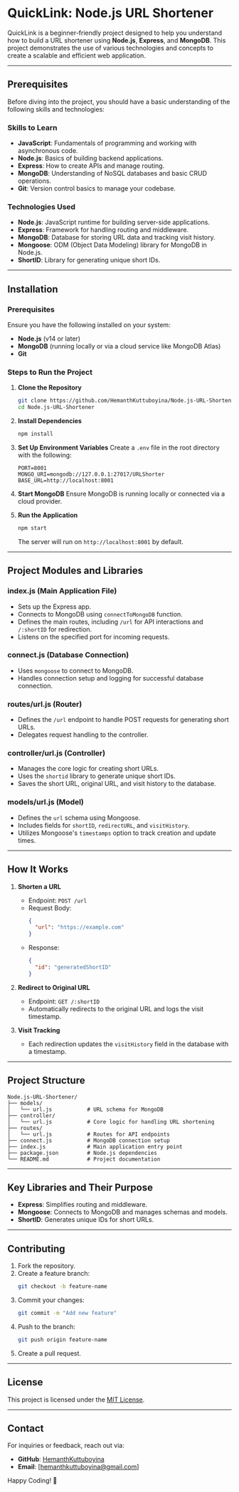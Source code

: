 # QuickLink: Node.js URL Shortener

QuickLink is a beginner-friendly project designed to help you understand how to build a URL shortener using **Node.js**, **Express**, and **MongoDB**. This project demonstrates the use of various technologies and concepts to create a scalable and efficient web application.

---

## Prerequisites
Before diving into the project, you should have a basic understanding of the following skills and technologies:

### Skills to Learn
- **JavaScript**: Fundamentals of programming and working with asynchronous code.
- **Node.js**: Basics of building backend applications.
- **Express**: How to create APIs and manage routing.
- **MongoDB**: Understanding of NoSQL databases and basic CRUD operations.
- **Git**: Version control basics to manage your codebase.

### Technologies Used
- **Node.js**: JavaScript runtime for building server-side applications.
- **Express**: Framework for handling routing and middleware.
- **MongoDB**: Database for storing URL data and tracking visit history.
- **Mongoose**: ODM (Object Data Modeling) library for MongoDB in Node.js.
- **ShortID**: Library for generating unique short IDs.

---

## Installation

### Prerequisites
Ensure you have the following installed on your system:
- **Node.js** (v14 or later)
- **MongoDB** (running locally or via a cloud service like MongoDB Atlas)
- **Git**

### Steps to Run the Project

1. **Clone the Repository**
   ```bash
   git clone https://github.com/HemanthKuttuboyina/Node.js-URL-Shortener.git
   cd Node.js-URL-Shortener
   ```

2. **Install Dependencies**
   ```bash
   npm install
   ```

3. **Set Up Environment Variables**
   Create a `.env` file in the root directory with the following:
   ```env
   PORT=8001
   MONGO_URI=mongodb://127.0.0.1:27017/URLShorter
   BASE_URL=http://localhost:8001
   ```

4. **Start MongoDB**
   Ensure MongoDB is running locally or connected via a cloud provider.

5. **Run the Application**
   ```bash
   npm start
   ```
   The server will run on `http://localhost:8001` by default.

---

## Project Modules and Libraries

### **index.js** (Main Application File)
- Sets up the Express app.
- Connects to MongoDB using `connectToMongoDB` function.
- Defines the main routes, including `/url` for API interactions and `/:shortID` for redirection.
- Listens on the specified port for incoming requests.

### **connect.js** (Database Connection)
- Uses `mongoose` to connect to MongoDB.
- Handles connection setup and logging for successful database connection.

### **routes/url.js** (Router)
- Defines the `/url` endpoint to handle POST requests for generating short URLs.
- Delegates request handling to the controller.

### **controller/url.js** (Controller)
- Manages the core logic for creating short URLs.
- Uses the `shortid` library to generate unique short IDs.
- Saves the short URL, original URL, and visit history to the database.

### **models/url.js** (Model)
- Defines the `url` schema using Mongoose.
- Includes fields for `shortID`, `redirectURL`, and `visitHistory`.
- Utilizes Mongoose's `timestamps` option to track creation and update times.

---

## How It Works

1. **Shorten a URL**
   - Endpoint: `POST /url`
   - Request Body:
     ```json
     {
       "url": "https://example.com"
     }
     ```
   - Response:
     ```json
     {
       "id": "generatedShortID"
     }
     ```

2. **Redirect to Original URL**
   - Endpoint: `GET /:shortID`
   - Automatically redirects to the original URL and logs the visit timestamp.

3. **Visit Tracking**
   - Each redirection updates the `visitHistory` field in the database with a timestamp.

---

## Project Structure
```
Node.js-URL-Shortener/
├── models/
│   └── url.js           # URL schema for MongoDB
├── controller/
│   └── url.js           # Core logic for handling URL shortening
├── routes/
│   └── url.js           # Routes for API endpoints
├── connect.js           # MongoDB connection setup
├── index.js             # Main application entry point
├── package.json         # Node.js dependencies
└── README.md            # Project documentation
```

---

## Key Libraries and Their Purpose

- **Express**: Simplifies routing and middleware.
- **Mongoose**: Connects to MongoDB and manages schemas and models.
- **ShortID**: Generates unique IDs for short URLs.

---

## Contributing
1. Fork the repository.
2. Create a feature branch:
   ```bash
   git checkout -b feature-name
   ```
3. Commit your changes:
   ```bash
   git commit -m "Add new feature"
   ```
4. Push to the branch:
   ```bash
   git push origin feature-name
   ```
5. Create a pull request.

---

## License
This project is licensed under the [MIT License](LICENSE).

---

## Contact
For inquiries or feedback, reach out via:
- **GitHub**: [HemanthKuttuboyina](https://github.com/HemanthKuttuboyina)
- **Email**: [hemanthkuttuboyina@gmail.com]

Happy Coding! 🚀

